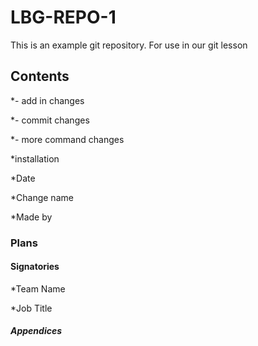 # LBG-REPO-1
This is an example git repository.
For use in our git lesson
## Contents
*- add in changes

*- commit changes 

*- more command changes

*installation

*Date

*Change name

*Made by
### Plans
#### Signatories
*Team Name

*Job Title
##### Appendices
